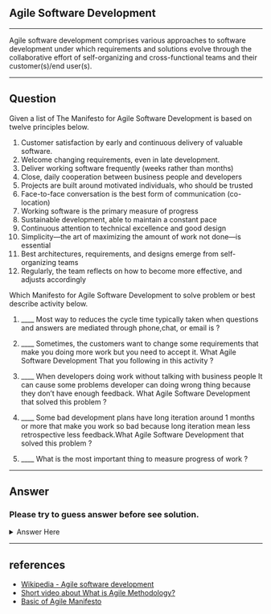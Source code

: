 ## Agile Software Development
---
Agile software development comprises various approaches to software development under which requirements and solutions evolve through the collaborative effort of self-organizing and cross-functional teams and their customer(s)/end user(s).

---

## Question

Given a list of The Manifesto for Agile Software Development is based on twelve principles below.

1. Customer satisfaction by early and continuous delivery of valuable software.
2. Welcome changing requirements, even in late development.
3. Deliver working software frequently (weeks rather than months)
4. Close, daily cooperation between business people and developers
5. Projects are built around motivated individuals, who should be trusted
6. Face-to-face conversation is the best form of communication (co-location)
7. Working software is the primary measure of progress
8. Sustainable development, able to maintain a constant pace
9. Continuous attention to technical excellence and good design
10. Simplicity—the art of maximizing the amount of work not done—is essential
11. Best architectures, requirements, and designs emerge from self-organizing teams
12. Regularly, the team reflects on how to become more effective, and adjusts accordingly

Which Manifesto for Agile Software Development to solve problem or best describe activity below.

1. ____ Most way to reduces the cycle time typically taken when questions and answers are mediated through phone,chat, or email is ?

2. ____ Sometimes, the customers want to change some requirements that make you doing more work but you need to accept it. What Agile Software Development That you following in this activity ?

3. ____ When developers doing work without talking with business people It can cause some problems developer can doing wrong thing because they don’t have enough feedback. What Agile Software Development that solved this problem ?


4. ____ Some bad development plans have long iteration around 1 months or more that make you work so bad because long iteration mean less retrospective less feedback.What Agile Software Development that solved this problem ?
	
5. ____ What is the most important thing to measure progress of work ?

---
## Answer 

### **Please try to guess answer before see solution.**
<details><summary>Answer Here</summary>
<p>

## Answer

1. Principle number 6: Face-to-face conversation is the best form of communication (co-location) 

2. Principle number 2: Welcome changing requirements, even in late development.

3. Principle number 4: Close, daily cooperation between business people and developers

4. Principle number 3: Deliver working software frequently (weeks rather than months)

5. Principle number 7: Working software is the primary measure of progress

</p>
</details>

---
## references

- [Wikipedia - Agile software development](https://en.wikipedia.org/wiki/Agile_software_development)
- [Short video about What is Agile Methodology? ](https://www.youtube.com/watch?v=ZZ_vnqvW4DQ)
- [Basic of Agile Manifesto](https://www.youtube.com/watch?v=rf8Gi2RLKWQ&feature=emb_logo)